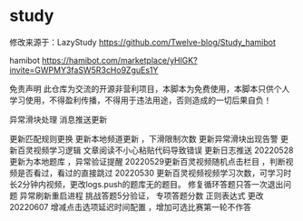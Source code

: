# study
修改来源于：LazyStudy
https://github.com/Twelve-blog/Study_hamibot

hamibot 
https://hamibot.com/marketplace/yHlGK?invite=GWPMY3faSW5R3cHo9ZguEs1Y

免责声明
此仓库为交流的开源非营利项目，本脚本为免费使用，本脚本只供个人学习使用，不得盈利传播，不得用于违法用途，否则造成的一切后果自负！

异常滑块处理
消息推送更新

 更新匹配规则更换
 更新本地频道更新 ，下滑限制次数
 更新异常滑块出现告警
 更新百灵视频学习逻辑
 文章阅读不小心粘贴代码导致错误
 更新日志推送
 20220528更新为本地题库 ，异常验证提醒
 20220529更新百灵视频随机点击栏目 ，判断视频是否看过，看过的直接跳过
 20220530 更新百灵视频视频学习次数，可学习时长2分钟内视频，更改logs.push的题库无的题目。
 修复循环答题只答一次退出问题
 异常刷新重启进程
 挑战答题5分验证， 专项答题分数 正则表达式 更改
 20220607 增减点击选项延迟时间配置 ，增加可选比赛第一轮不作答
